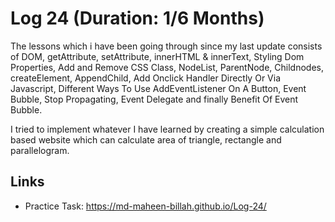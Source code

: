 # Log 24 (Duration: 1/6 Months)
The lessons which i have been going through since my last update consists of  DOM, getAttribute, setAttribute, innerHTML & innerText, Styling Dom Properties, Add and Remove CSS Class, NodeList, ParentNode, Childnodes, createElement, AppendChild,  Add Onclick Handler Directly Or Via Javascript, Different Ways To Use AddEventListener On A Button, Event Bubble, Stop Propagating, Event Delegate and finally Benefit Of Event Bubble. 

I tried to implement whatever I have learned by creating a simple calculation based website which can calculate area of triangle, rectangle and parallelogram.

## Links

 - Practice Task: https://md-maheen-billah.github.io/Log-24/
